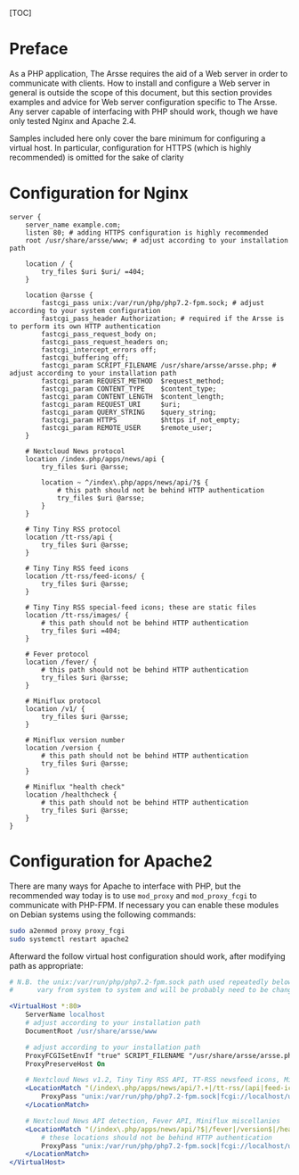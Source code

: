 [TOC]

# Preface

As a PHP application, The Arsse requires the aid of a Web server in order to communicate with clients. How to install and configure a Web server in general is outside the scope of this document, but this section provides examples and advice for Web server configuration specific to The Arsse. Any server capable of interfacing with PHP should work, though we have only tested Nginx and Apache 2.4.

Samples included here only cover the bare minimum for configuring a virtual host. In particular, configuration for HTTPS (which is highly recommended) is omitted for the sake of clarity

# Configuration for Nginx

```nginx
server {
    server_name example.com;
    listen 80; # adding HTTPS configuration is highly recommended
    root /usr/share/arsse/www; # adjust according to your installation path

    location / {
        try_files $uri $uri/ =404;
    }

    location @arsse {
        fastcgi_pass unix:/var/run/php/php7.2-fpm.sock; # adjust according to your system configuration
        fastcgi_pass_header Authorization; # required if the Arsse is to perform its own HTTP authentication
        fastcgi_pass_request_body on;
        fastcgi_pass_request_headers on;
        fastcgi_intercept_errors off;
        fastcgi_buffering off;
        fastcgi_param SCRIPT_FILENAME /usr/share/arsse/arsse.php; # adjust according to your installation path
        fastcgi_param REQUEST_METHOD  $request_method;
        fastcgi_param CONTENT_TYPE    $content_type;
        fastcgi_param CONTENT_LENGTH  $content_length;
        fastcgi_param REQUEST_URI     $uri;
        fastcgi_param QUERY_STRING    $query_string;
        fastcgi_param HTTPS           $https if_not_empty;
        fastcgi_param REMOTE_USER     $remote_user;
    }

    # Nextcloud News protocol
    location /index.php/apps/news/api {
        try_files $uri @arsse;

        location ~ ^/index\.php/apps/news/api/?$ {
            # this path should not be behind HTTP authentication
            try_files $uri @arsse;
        }
    }

    # Tiny Tiny RSS protocol
    location /tt-rss/api {
        try_files $uri @arsse;
    }

    # Tiny Tiny RSS feed icons
    location /tt-rss/feed-icons/ {
        try_files $uri @arsse;
    }

    # Tiny Tiny RSS special-feed icons; these are static files
    location /tt-rss/images/ {
        # this path should not be behind HTTP authentication
        try_files $uri =404;
    }

    # Fever protocol
    location /fever/ {
        # this path should not be behind HTTP authentication
        try_files $uri @arsse;
    }

    # Miniflux protocol
    location /v1/ {
        try_files $uri @arsse;
    }

    # Miniflux version number
    location /version {
        # this path should not be behind HTTP authentication
        try_files $uri @arsse;
    }

    # Miniflux "health check"
    location /healthcheck {
        # this path should not be behind HTTP authentication
        try_files $uri @arsse;
    }
}
```

# Configuration for Apache2

There are many ways for Apache to interface with PHP, but the recommended way today is to use `mod_proxy` and `mod_proxy_fcgi` to communicate with PHP-FPM. If necessary you can enable these modules on Debian systems using the following commands:

```sh
sudo a2enmod proxy proxy_fcgi
sudo systemctl restart apache2
```

Afterward the follow virtual host configuration should work, after modifying path as appropriate:

```apache
# N.B. the unix:/var/run/php/php7.2-fpm.sock path used repeatedly below will 
#      vary from system to system and will be probably need to be changed

<VirtualHost *:80>
    ServerName localhost
    # adjust according to your installation path
    DocumentRoot /usr/share/arsse/www

    # adjust according to your installation path
    ProxyFCGISetEnvIf "true" SCRIPT_FILENAME "/usr/share/arsse/arsse.php"
    ProxyPreserveHost On

    # Nextcloud News v1.2, Tiny Tiny RSS API, TT-RSS newsfeed icons, Miniflux API
    <LocationMatch "(/index\.php/apps/news/api/?.+|/tt-rss/(api|feed-icons)|/v1/)">
        ProxyPass "unix:/var/run/php/php7.2-fpm.sock|fcgi://localhost/usr/share/arsse"
    </LocationMatch>

    # Nextcloud News API detection, Fever API, Miniflux miscellanies
    <LocationMatch "(/index\.php/apps/news/api/?$|/fever|/version$|/healthcheck$)">
        # these locations should not be behind HTTP authentication
        ProxyPass "unix:/var/run/php/php7.2-fpm.sock|fcgi://localhost/usr/share/arsse"
    </LocationMatch>
</VirtualHost>
```
